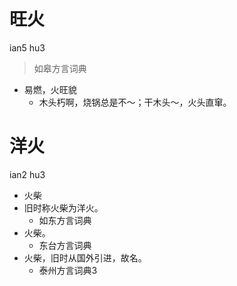 # 旺火
ian5 hu3
> 如皋方言词典
- 易燃，火旺貌
  - 木头朽啊，烧锅总是不～；干木头～，火头直窜。

# 洋火
ian2 hu3
+ 火柴
+ 旧时称火柴为洋火。
  * 如东方言词典
+ 火柴。
  * 东台方言词典
+ 火柴，旧时从国外引进，故名。
  * 泰州方言词典3
